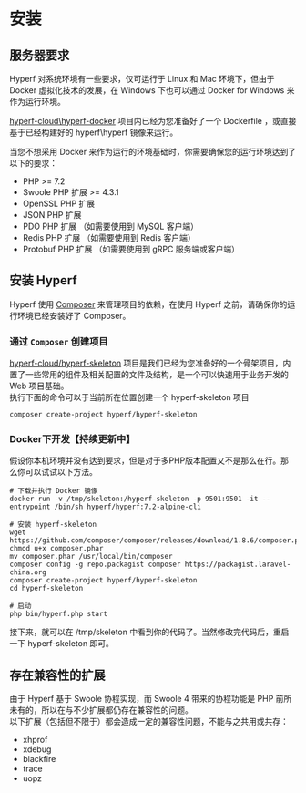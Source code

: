 # 安装

## 服务器要求

Hyperf 对系统环境有一些要求，仅可运行于 Linux 和 Mac 环境下，但由于 Docker 虚拟化技术的发展，在 Windows 下也可以通过 Docker for Windows 来作为运行环境。   

[hyperf-cloud\hyperf-docker](https://github.com/hyperf-cloud/hyperf-docker) 项目内已经为您准备好了一个 Dockerfile ，或直接基于已经构建好的 hyperf\hyperf 镜像来运行。   

当您不想采用 Docker 来作为运行的环境基础时，你需要确保您的运行环境达到了以下的要求：   

 - PHP >= 7.2
 - Swoole PHP 扩展 >= 4.3.1
 - OpenSSL PHP 扩展
 - JSON PHP 扩展
 - PDO PHP 扩展 （如需要使用到 MySQL 客户端）
 - Redis PHP 扩展 （如需要使用到 Redis 客户端）
 - Protobuf PHP 扩展 （如需要使用到 gRPC 服务端或客户端）


## 安装 Hyperf

Hyperf 使用 [Composer](https://getcomposer.org) 来管理项目的依赖，在使用 Hyperf 之前，请确保你的运行环境已经安装好了 Composer。

### 通过 `Composer` 创建项目

[hyperf-cloud/hyperf-skeleton](https://github.com/hyperf-cloud/hyperf-skeleton) 项目是我们已经为您准备好的一个骨架项目，内置了一些常用的组件及相关配置的文件及结构，是一个可以快速用于业务开发的 Web 项目基础。   
执行下面的命令可以于当前所在位置创建一个 hyperf-skeleton 项目
```
composer create-project hyperf/hyperf-skeleton 
```

### Docker下开发【持续更新中】

假设你本机环境并没有达到要求，但是对于多PHP版本配置又不是那么在行。那么你可以试试以下方法。

```
# 下载并执行 Docker 镜像
docker run -v /tmp/skeleton:/hyperf-skeleton -p 9501:9501 -it --entrypoint /bin/sh hyperf/hyperf:7.2-alpine-cli

# 安装 hyperf-skeleton
wget https://github.com/composer/composer/releases/download/1.8.6/composer.phar
chmod u+x composer.phar
mv composer.phar /usr/local/bin/composer
composer config -g repo.packagist composer https://packagist.laravel-china.org
composer create-project hyperf/hyperf-skeleton
cd hyperf-skeleton

# 启动
php bin/hyperf.php start
```

接下来，就可以在 /tmp/skeleton 中看到你的代码了。当然修改完代码后，重启一下 hyperf-skeleton 即可。

## 存在兼容性的扩展

由于 Hyperf 基于 Swoole 协程实现，而 Swoole 4 带来的协程功能是 PHP 前所未有的，所以在与不少扩展都仍存在兼容性的问题。   
以下扩展（包括但不限于）都会造成一定的兼容性问题，不能与之共用或共存：

- xhprof
- xdebug
- blackfire
- trace
- uopz